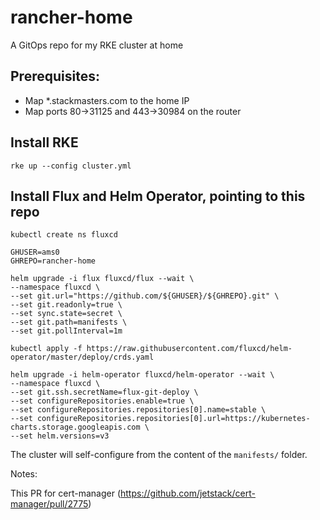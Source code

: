 # rancher-home
A GitOps repo for my RKE cluster at home


## Prerequisites:

- Map *.stackmasters.com to the home IP
- Map ports 80->31125 and 443->30984 on the router

## Install RKE

```
rke up --config cluster.yml
```

## Install Flux and Helm Operator, pointing to this repo

```
kubectl create ns fluxcd

GHUSER=ams0
GHREPO=rancher-home

helm upgrade -i flux fluxcd/flux --wait \
--namespace fluxcd \
--set git.url="https://github.com/${GHUSER}/${GHREPO}.git" \
--set git.readonly=true \
--set sync.state=secret \
--set git.path=manifests \
--set git.pollInterval=1m

kubectl apply -f https://raw.githubusercontent.com/fluxcd/helm-operator/master/deploy/crds.yaml

helm upgrade -i helm-operator fluxcd/helm-operator --wait \
--namespace fluxcd \
--set git.ssh.secretName=flux-git-deploy \
--set configureRepositories.enable=true \
--set configureRepositories.repositories[0].name=stable \
--set configureRepositories.repositories[0].url=https://kubernetes-charts.storage.googleapis.com \
--set helm.versions=v3
```

The cluster will self-configure from the content of the `manifests/` folder.


Notes:

This PR for cert-manager (https://github.com/jetstack/cert-manager/pull/2775)
